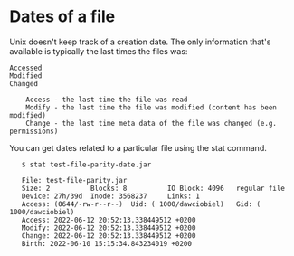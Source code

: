 # Dates of a file

Unix doesn't keep track of a creation date. The only information that's available is typically the last times the files was:

    Accessed
    Modified
    Changed

        Access - the last time the file was read
        Modify - the last time the file was modified (content has been modified)
        Change - the last time meta data of the file was changed (e.g. permissions)


You can get dates related to a particular file using the stat command.

       $ stat test-file-parity-date.jar
       
       File: test-file-parity.jar
       Size: 2         	Blocks: 8          IO Block: 4096   regular file
       Device: 27h/39d	Inode: 3568237     Links: 1
       Access: (0644/-rw-r--r--)  Uid: ( 1000/dawciobiel)   Gid: ( 1000/dawciobiel)
       Access: 2022-06-12 20:52:13.338449512 +0200
       Modify: 2022-06-12 20:52:13.338449512 +0200
       Change: 2022-06-12 20:52:13.338449512 +0200
       Birth: 2022-06-10 15:15:34.843234019 +0200
